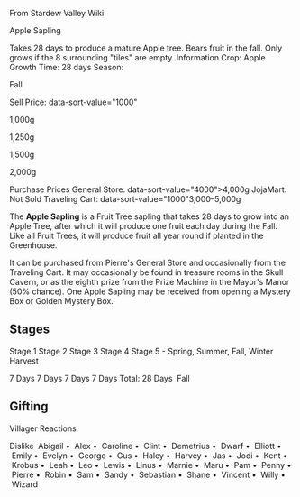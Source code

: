 From Stardew Valley Wiki

Apple Sapling

Takes 28 days to produce a mature Apple tree. Bears fruit in the fall. Only grows if the 8 surrounding "tiles" are empty. Information Crop: Apple Growth Time: 28 days Season:

Fall

Sell Price: data-sort-value="1000"

1,000g

1,250g

1,500g

2,000g

Purchase Prices General Store: data-sort-value="4000"&gt;4,000g JojaMart: Not Sold Traveling Cart: data-sort-value="1000"3,000–5,000g

The **Apple Sapling** is a Fruit Tree sapling that takes 28 days to grow into an Apple Tree, after which it will produce one fruit each day during the Fall. Like all Fruit Trees, it will produce fruit all year round if planted in the Greenhouse.

It can be purchased from Pierre's General Store and occasionally from the Traveling Cart. It may occasionally be found in treasure rooms in the Skull Cavern, or as the eighth prize from the Prize Machine in the Mayor's Manor (50% chance). One Apple Sapling may be received from opening a Mystery Box or Golden Mystery Box.

## Stages

Stage 1 Stage 2 Stage 3 Stage 4 Stage 5 - Spring, Summer, Fall, Winter Harvest

7 Days 7 Days 7 Days 7 Days Total: 28 Days  Fall

## Gifting

Villager Reactions

Dislike  Abigail •  Alex •  Caroline •  Clint •  Demetrius •  Dwarf •  Elliott •  Emily •  Evelyn •  George •  Gus •  Haley •  Harvey •  Jas •  Jodi •  Kent •  Krobus •  Leah •  Leo •  Lewis •  Linus •  Marnie •  Maru •  Pam •  Penny •  Pierre •  Robin •  Sam •  Sandy •  Sebastian •  Shane •  Vincent •  Willy •  Wizard